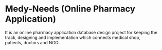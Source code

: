 # Medy-Needs (Online Pharmacy Application)
It is an online pharmacy application database design project for keeping the track, designing and implementation which connects medical shop, patients, doctors and NGO. 

